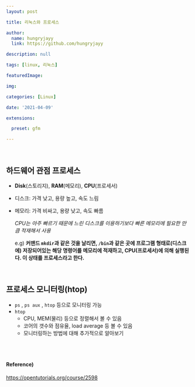 ```yaml
---
layout: post

title: 리눅스와 프로세스

author: 
  name: hungryjayy
  link: https://github.com/hungryjayy

description: null

tags: [linux, 리눅스]

featuredImage: 

img: 

categories: [Linux]

date: '2021-04-09'

extensions:

  preset: gfm

---
```


<br>

## 하드웨어 관점 프로세스

* **Disk**(스토리지), **RAM**(메모리), **CPU**(프로세서)

* 디스크: 가격 낮고, 용량 높고, 속도 느림

* 메모리: 가격 비싸고, 용량 낮고, 속도 빠름

  *CPU는 아주 빠르기 때문에 느린 디스크를 이용하기보다 빠른 메모리에 필요한 만큼 적재해서 사용*

  e.g) **커맨드 `mkdir`과 같은 것을 날리면, `/bin`과 같은 곳에 프로그램 형태로(디스크에) 저장되어있는 해당 명령어를 메모리에 적재하고, CPU(프로세서)에 의해 실행된다. 이 상태를 프로세스라고 한다.**

<br>

## 프로세스 모니터링(htop)

* `ps` , `ps aux` , `htop` 등으로 모니터링 가능
* `htop`
  * CPU, MEM(물리) 등으로 정렬해서 볼 수 있음
  * 코어의 갯수와 점유율, load average 등 볼 수 있음
  * 모니터링하는 방법에 대해 추가적으로 알아보기

<br><br>

#### Reference)

https://opentutorials.org/course/2598
